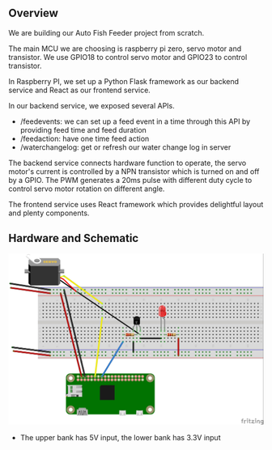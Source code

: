 ## Overview
We are building our Auto Fish Feeder project from scratch.

The main MCU we are choosing is raspberry pi zero, servo motor and transistor. We use GPIO18 to control servo motor and GPIO23 to control transistor.

In Raspberry PI, we set up a Python Flask framework as our backend service and 
React as our frontend service.

In our backend service, we exposed several APIs.
* /feedevents: we can set up a feed event in a time through this API by providing feed time and feed duration
* /feedaction: have one time feed action
* /waterchangelog: get or refresh our water change log in server

The backend service connects hardware function to operate, the servo motor's current is controlled by a NPN transistor which is turned on and off by a GPIO. The PWM generates a 20ms pulse with different duty cycle to control servo motor rotation on different angle.

The frontend service uses React framework which provides delightful layout and plenty components.

## Hardware and Schematic
![schematic](/pictures/schematic.jpg)

* The upper bank has 5V input, the lower bank has 3.3V input


